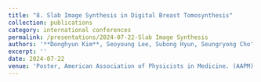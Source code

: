 ```yaml
---
title: "8. Slab Image Synthesis in Digital Breast Tomosynthesis"
collection: publications
category: international conferences
permalink: /presentations/2024-07-22-Slab Image Synthesis
authors: '**Donghyun Kim**, Seoyoung Lee, Subong Hyun, Seungryong Cho'
excerpt: ''
date: 2024-07-22
venue: 'Poster, American Association of Physicists in Medicine. (AAPM)'
---
```

